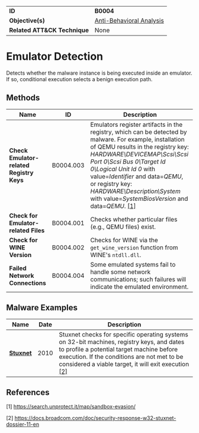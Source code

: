 |||
|---|---|
|**ID**|**B0004**|
|**Objective(s)**|[Anti-Behavioral Analysis](../anti-behavioral-analysis)|
|**Related ATT&CK Technique**|None|


Emulator Detection
==================
Detects whether the malware instance is being executed inside an emulator. If so, conditional execution selects a benign execution path.

Methods
-------
|Name|ID|Description|
|---|---|---|
|**Check Emulator-related Registry Keys**|B0004.003|Emulators register artifacts in the registry, which can be detected by malware. For example, installation of QEMU results in the registry key: *HARDWARE\DEVICEMAP\Scsi\Scsi Port 0\Scsi Bus 0\Target Id 0\Logical Unit Id 0* with value=*Identifier* and data=*QEMU*, or registry key: *HARDWARE\Description\System* with value=*SystemBiosVersion* and data=*QEMU*. [[1]](#1)|
|**Check for Emulator-related Files**|B0004.001|Checks whether particular files (e.g., QEMU files) exist.|
|**Check for WINE Version**|B0004.002|Checks for WINE via the `get_wine_version` function from WINE's `ntdll.dll`.|
|**Failed Network Connections**|B0004.004|Some emulated systems fail to handle some network communications; such failures will indicate the emulated environment.|



Malware Examples
----------------
|Name|Date|Description|
|---|---|---|
|[**Stuxnet**](../xample-malware/stuxnet.md)|2010|Stuxnet checks for specific operating systems on 32-bit machines, registry keys, and dates to profile a potential target machine before execution. If the conditions are not met to be considered a viable target, it will exit execution  [[2]](#2)|

References
----------
<a name="1">[1]</a> https://search.unprotect.it/map/sandbox-evasion/

<a name="2">[2]</a> https://docs.broadcom.com/doc/security-response-w32-stuxnet-dossier-11-en
